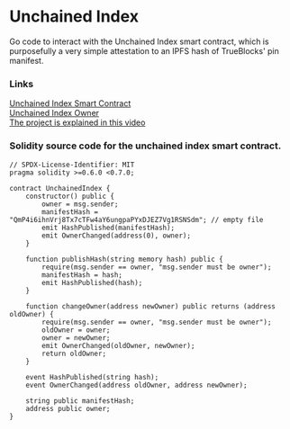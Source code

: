 # Unchained Index

Go code to interact with the Unchained Index smart contract, which is purposefully a very simple attestation to an IPFS hash of TrueBlocks' pin manifest.

### Links

[Unchained Index Smart Contract](https://etherscan.io/address/0xcfd7f3b24f3551741f922fd8c4381aa4e00fc8fd)  
[Unchained Index Owner](https://etherscan.io/address/0xcfd7f3b24f3551741f922fd8c4381aa4e00fc8fd)  
[The project is explained in this video]()

### Solidity source code for the unchained index smart contract.
```
// SPDX-License-Identifier: MIT
pragma solidity >=0.6.0 <0.7.0;

contract UnchainedIndex {
    constructor() public {
        owner = msg.sender;
        manifestHash = "QmP4i6ihnVrj8Tx7cTFw4aY6ungpaPYxDJEZ7Vg1RSNSdm"; // empty file
        emit HashPublished(manifestHash);
        emit OwnerChanged(address(0), owner);
    }

    function publishHash(string memory hash) public {
        require(msg.sender == owner, "msg.sender must be owner");
        manifestHash = hash;
        emit HashPublished(hash);
    }

    function changeOwner(address newOwner) public returns (address oldOwner) {
        require(msg.sender == owner, "msg.sender must be owner");
        oldOwner = owner;
        owner = newOwner;
        emit OwnerChanged(oldOwner, newOwner);
        return oldOwner;
    }

    event HashPublished(string hash);
    event OwnerChanged(address oldOwner, address newOwner);

    string public manifestHash;
    address public owner;
}
```

